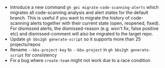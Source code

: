 - Introduce a new command `gh gei migrate-code-scanning-alerts` which migrates all code-scanning analysis and alert states for the default branch. This is useful if you want to migrate the history of code-scanning alerts together with their current state (open, reopened, fixed). For dismissed alerts, the dismissed-reason (e.g. won't fix, false positive etc) and dismissed-comment will also be migrated to the target repo. 
- Update `gh bbs2gh generate-script` so it supports more than 25 projects/repos
- Rename `--bbs-project-key` to `--bbs-project` in `gh bbs2gh generate-script` for consistency
- Fix a bug where `create-team` might not work due to a race condition
